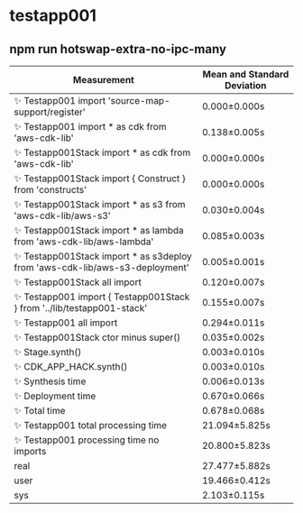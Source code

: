 # testapp001

## npm run hotswap-extra-no-ipc-many


| Measurement | Mean and Standard Deviation |
| ----------- | --------------------------- |
| ✨  Testapp001 import 'source-map-support/register' | 0.000&pm;0.000s |
| ✨  Testapp001 import * as cdk from 'aws-cdk-lib' | 0.138&pm;0.005s |
| ✨  Testapp001Stack import * as cdk from 'aws-cdk-lib' | 0.000&pm;0.000s |
| ✨  Testapp001Stack import { Construct } from 'constructs' | 0.000&pm;0.000s |
| ✨  Testapp001Stack import * as s3 from 'aws-cdk-lib/aws-s3' | 0.030&pm;0.004s |
| ✨  Testapp001Stack import * as lambda from 'aws-cdk-lib/aws-lambda' | 0.085&pm;0.003s |
| ✨  Testapp001Stack import * as s3deploy from 'aws-cdk-lib/aws-s3-deployment' | 0.005&pm;0.001s |
| ✨  Testapp001Stack all import | 0.120&pm;0.007s |
| ✨  Testapp001 import { Testapp001Stack } from '../lib/testapp001-stack' | 0.155&pm;0.007s |
| ✨  Testapp001 all import | 0.294&pm;0.011s |
| ✨  Testapp001Stack ctor minus super() | 0.035&pm;0.002s |
| ✨  Stage.synth() | 0.003&pm;0.010s |
| ✨  CDK_APP_HACK.synth() | 0.003&pm;0.010s |
| ✨  Synthesis time | 0.006&pm;0.013s |
| ✨  Deployment time | 0.670&pm;0.066s |
| ✨  Total time | 0.678&pm;0.068s |
| ✨  Testapp001 total processing time | 21.094&pm;5.825s |
| ✨  Testapp001 processing time no imports | 20.800&pm;5.823s |
| real | 27.477&pm;5.882s |
| user | 19.466&pm;0.412s |
| sys | 2.103&pm;0.115s |
